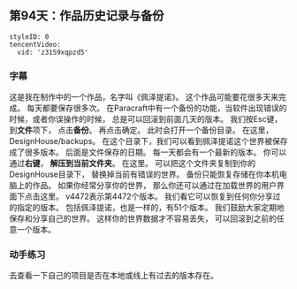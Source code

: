 ## 第94天：作品历史记录与备份


```@TencentVideo
styleID: 0
tencentVideo:
  vid: 'z3159xqpzd5'

```

### 字幕

这是我在制作中的一个作品，名字叫《佩泽提诺》。
这个作品可能要花很多天来完成。
每天都要保存很多次。
在Paracraft中有一个备份的功能，当软件出现错误的时候，或者你误操作的时候，
总是可以回滚到前面几天的版本。
我们按Esc键，
到**文件**项下，
点击**备份**。
再点击确定。
此时会打开一个备份目录。
在这里，DesignHouse/backups。
在这个目录下，我们可以看到佩泽提诺这个世界被保存成了很多版本。
后面是文件保存的日期。
每一天都会有一个最新的版本。
你可以通过**右键**，
**解压到当前文件夹**。
在这里。
可以把这个文件夹复制到你的DesignHouse目录下，
替换掉当前有错误的世界。
备份只能恢复存储在你本机电脑上的作品。
如果你经常分享你的世界，
那么你还可以通过在加载世界的用户界面下点击这里。
v4472表示第4472个版本。
我们看它可以恢复到任何你分享过的指定的版本。
包括佩泽提诺，也是一样的，有51个版本。
我们鼓励大家定期地保存和分享自己的世界。
这样你的世界数据才不容易丢失，
可以回滚到之前的任意一个版本。

### 动手练习
去查看一下自己的项目是否在本地或线上有过去的版本存在。